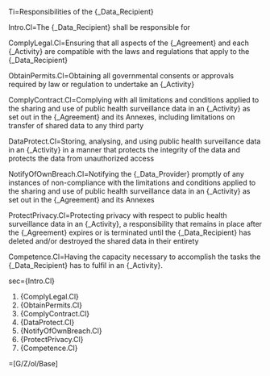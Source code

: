 Ti=Responsibilities of the {_Data_Recipient}

Intro.Cl=The {_Data_Recipient} shall be responsible for

ComplyLegal.Cl=Ensuring that all aspects of the {_Agreement} and each {_Activity} are compatible with the laws and regulations that apply to the {_Data_Recipient}

ObtainPermits.Cl=Obtaining all governmental consents or approvals required by law or regulation to undertake an {_Activity}

ComplyContract.Cl=Complying with all limitations and conditions applied to the sharing and use of public health surveillance data in an {_Activity} as set out in the {_Agreement} and its Annexes, including limitations on transfer of shared data to any third party

DataProtect.Cl=Storing, analysing, and using public health surveillance data in an {_Activity} in a manner that protects the integrity of the data and protects the data from unauthorized access

NotifyOfOwnBreach.Cl=Notifying the {_Data_Provider} promptly of any instances of non-compliance with the limitations and conditions applied to the sharing and use of public health surveillance data in an {_Activity} as set out in the {_Agreement} and its Annexes

ProtectPrivacy.Cl=Protecting privacy with respect to public health surveillance data in an {_Activity}, a responsibility that remains in place after the {_Agreement} expires or is terminated until the {_Data_Recipient} has deleted and/or destroyed the shared data in their entirety

Competence.Cl=Having the capacity necessary to accomplish the tasks the {_Data_Recipient} has to fulfil in an {_Activity}.

sec={Intro.Cl}<ol><li>{ComplyLegal.Cl}<li>{ObtainPermits.Cl}<li>{ComplyContract.Cl}<li>{DataProtect.Cl}<li>{NotifyOfOwnBreach.Cl}<li>{ProtectPrivacy.Cl}<li>{Competence.Cl}</ol>

=[G/Z/ol/Base]